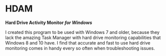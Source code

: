 # HDAM
**Hard Drive Activity Monitor _for Windows_**

I created this program to be used with Windows 7 and older, because they lack the amazing Task Manager with hard drive monitoring capabilities that Windows 8 and 10 have. I find that accurate and fast to use hard drive monitoring comes in handy every so often when troubleshooting issues.
